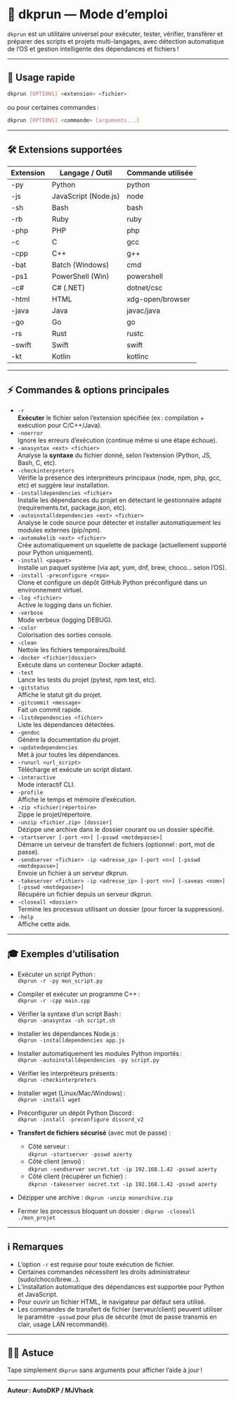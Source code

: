 # 📖 dkprun — Mode d’emploi

`dkprun` est un utilitaire universel pour exécuter, tester, vérifier, transférer et préparer des scripts et projets multi-langages, avec détection automatique de l’OS et gestion intelligente des dépendances et fichiers !

---

## 🚀 Usage rapide

```bash
dkprun [OPTIONS] <extension> <fichier>
```
ou pour certaines commandes :
```bash
dkprun [OPTIONS] <commande> [arguments...]
```

---

## 🛠️ Extensions supportées

| Extension | Langage / Outil       | Commande utilisée         |
|-----------|----------------------|--------------------------|
| -py       | Python               | python                   |
| -js       | JavaScript (Node.js) | node                     |
| -sh       | Bash                 | bash                     |
| -rb       | Ruby                 | ruby                     |
| -php      | PHP                  | php                      |
| -c        | C                    | gcc                      |
| -cpp      | C++                  | g++                      |
| -bat      | Batch (Windows)      | cmd                      |
| -ps1      | PowerShell (Win)     | powershell               |
| -c#       | C# (.NET)            | dotnet/csc               |
| -html     | HTML                 | xdg-open/browser         |
| -java     | Java                 | javac/java               |
| -go       | Go                   | go                       |
| -rs       | Rust                 | rustc                    |
| -swift    | Swift                | swift                    |
| -kt       | Kotlin               | kotlinc                  |

---

## ⚡ Commandes & options principales

- `-r`  
  **Exécuter** le fichier selon l’extension spécifiée (ex : compilation + exécution pour C/C++/Java).
- `-noerror`  
  Ignore les erreurs d’exécution (continue même si une étape échoue).
- `-anasyntax <ext> <fichier>`  
  Analyse la **syntaxe** du fichier donné, selon l’extension (Python, JS, Bash, C, etc).
- `-checkinterpreters`  
  Vérifie la présence des interpréteurs principaux (node, npm, php, gcc, etc) et suggère leur installation.
- `-installdependencies <fichier>`  
  Installe les dépendances du projet en détectant le gestionnaire adapté (requirements.txt, package.json, etc).
- `-autoinstalldependencies <ext> <fichier>`  
  Analyse le code source pour détecter et installer automatiquement les modules externes (pip/npm).
- `-automakelib <ext> <fichier>`  
  Crée automatiquement un squelette de package (actuellement supporté pour Python uniquement).
- `-install <paquet>`  
  Installe un paquet système (via apt, yum, dnf, brew, choco… selon l’OS).
- `-install -preconfigure <repo>`  
  Clone et configure un dépôt GitHub Python préconfiguré dans un environnement virtuel.
- `-log <fichier>`  
  Active le logging dans un fichier.
- `-verbose`  
  Mode verbeux (logging DEBUG).
- `-color`  
  Colorisation des sorties console.
- `-clean`  
  Nettoie les fichiers temporaires/build.
- `-docker <fichier|dossier>`  
  Exécute dans un conteneur Docker adapté.
- `-test`  
  Lance les tests du projet (pytest, npm test, etc).
- `-gitstatus`  
  Affiche le statut git du projet.
- `-gitcommit <message>`  
  Fait un commit rapide.
- `-listdependencies <fichier>`  
  Liste les dépendances détectées.
- `-gendoc`  
  Génère la documentation du projet.
- `-updatedependencies`  
  Met à jour toutes les dépendances.
- `-runurl <url_script>`  
  Télécharge et exécute un script distant.
- `-interactive`  
  Mode interactif CLI.
- `-profile`  
  Affiche le temps et mémoire d’exécution.
- `-zip <fichier|répertoire>`  
  Zippe le projet/répertoire.
- `-unzip <fichier.zip> [dossier]`  
  Dézippe une archive dans le dossier courant ou un dossier spécifié.
- `-startserver [-port <n>] [-psswd <motdepasse>]`  
  Démarre un serveur de transfert de fichiers (optionnel : port, mot de passe).
- `-sendserver <fichier> -ip <adresse_ip> [-port <n>] [-psswd <motdepasse>]`  
  Envoie un fichier à un serveur dkprun.
- `-takeserver <fichier> -ip <adresse_ip> [-port <n>] [-saveas <nom>] [-psswd <motdepasse>]`  
  Récupère un fichier depuis un serveur dkprun.
- `-closeall <dossier>`  
  Termine les processus utilisant un dossier (pour forcer la suppression).
- `-help`  
  Affiche cette aide.

---

## 🎓 Exemples d’utilisation

- Exécuter un script Python :  
  `dkprun -r -py mon_script.py`

- Compiler et exécuter un programme C++ :  
  `dkprun -r -cpp main.cpp`

- Vérifier la syntaxe d’un script Bash :  
  `dkprun -anasyntax -sh script.sh`

- Installer les dépendances Node.js :  
  `dkprun -installdependencies app.js`

- Installer automatiquement les modules Python importés :  
  `dkprun -autoinstalldependencies -py script.py`

- Vérifier les interpréteurs présents :  
  `dkprun -checkinterpreters`

- Installer wget (Linux/Mac/Windows) :  
  `dkprun -install wget`

- Préconfigurer un dépôt Python Discord :  
  `dkprun -install -preconfigure discord_v2`

- **Transfert de fichiers sécurisé** (avec mot de passe) :  
  - Côté serveur :  
    `dkprun -startserver -psswd azerty`
  - Côté client (envoi) :  
    `dkprun -sendserver secret.txt -ip 192.168.1.42 -psswd azerty`
  - Côté client (récupérer un fichier) :  
    `dkprun -takeserver secret.txt -ip 192.168.1.42 -psswd azerty`

- Dézipper une archive :
  `dkprun -unzip monarchive.zip`

- Fermer les processus bloquant un dossier :
  `dkprun -closeall ./mon_projet`

---

## ℹ️ Remarques

- L’option `-r` est requise pour toute exécution de fichier.
- Certaines commandes nécessitent les droits administrateur (sudo/choco/brew…).
- L’installation automatique des dépendances est supportée pour Python et JavaScript.
- Pour ouvrir un fichier HTML, le navigateur par défaut sera utilisé.
- Les commandes de transfert de fichier (serveur/client) peuvent utiliser le paramètre `-psswd` pour plus de sécurité (mot de passe transmis en clair, usage LAN recommandé).

---

## 🧑‍💻 Astuce

Tape simplement `dkprun` sans arguments pour afficher l’aide à jour !

---

**Auteur : AutoDKP / MJVhack**
